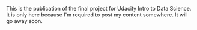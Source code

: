 This is the publication of the final project for Udacity Intro to Data Science.
It is only here because I'm required to post my content somewhere.
It will go away soon.
